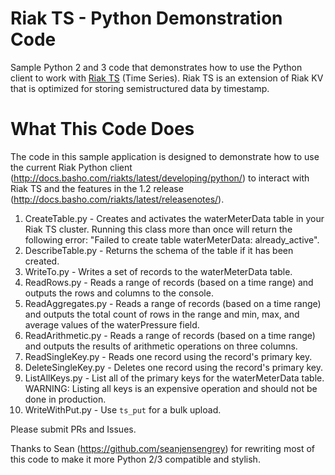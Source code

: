 # Riak TS - Python Demonstration Code

Sample Python 2 and 3 code that demonstrates how to use the Python client to work with
[Riak TS](http://docs.basho.com/riakts/latest/) (Time Series). Riak TS is an extension
of Riak KV that is optimized for storing semistructured data by timestamp.

# What This Code Does

The code in this sample application is designed to demonstrate how to use the
current Riak Python client
(http://docs.basho.com/riakts/latest/developing/python/) to interact with Riak
TS and the features in the 1.2 release
(http://docs.basho.com/riakts/latest/releasenotes/). 

1. CreateTable.py - Creates and activates the waterMeterData table in your Riak TS cluster. Running this class more than once will return the following error: "Failed to create table waterMeterData: already_active".
2. DescribeTable.py - Returns the schema of the table if it has been created.
3. WriteTo.py - Writes a set of records to the waterMeterData table.
4. ReadRows.py - Reads a range of records (based on a time range) and outputs the rows and columns to the console.
5. ReadAggregates.py - Reads a range of records (based on a time range) and outputs the total count of rows in the range and min, max, and average values of the waterPressure field.
6. ReadArithmetic.py - Reads a range of records (based on a time range) and outputs the results of arithmetic operations on three columns.
7. ReadSingleKey.py - Reads one record using the record's primary key.
8. DeleteSingleKey.py - Deletes one record using the record's primary key.
9. ListAllKeys.py - List all of the primary keys for the waterMeterData table. WARNING: Listing all keys is an expensive operation and should not be done in production.
10. WriteWithPut.py - Use `ts_put` for a bulk upload.

Please submit PRs and Issues.

Thanks to Sean (https://github.com/seanjensengrey) for rewriting most of this code to make it more Python 2/3 compatible and stylish.
